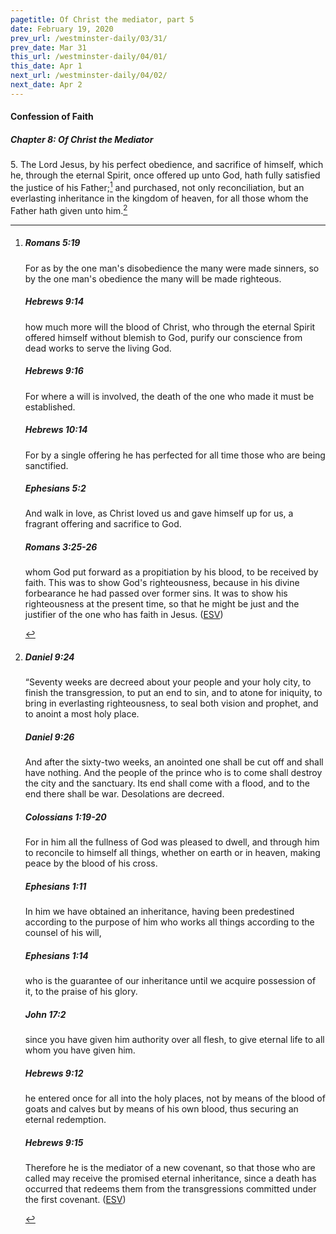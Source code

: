```yaml
---
pagetitle: Of Christ the mediator, part 5
date: February 19, 2020
prev_url: /westminster-daily/03/31/
prev_date: Mar 31
this_url: /westminster-daily/04/01/
this_date: Apr 1
next_url: /westminster-daily/04/02/
next_date: Apr 2
---
```


#### Confession of Faith

##### Chapter 8: Of Christ the Mediator

5\. The Lord Jesus, by his perfect obedience, and sacrifice of himself, which he, through the eternal Spirit, once offered up unto God, hath fully satisfied the justice of his Father;[^fnref:wcf1] and purchased, not only reconciliation, but an everlasting inheritance in the kingdom of heaven, for all those whom the Father hath given unto him.[^fnref:wcf2]

[^fnref:wcf1]: <div class="esv"><h5>Romans 5:19</h5> <div class="esv-text"><p id="p45005019.01-1">For as by the one man's disobedience the many were made sinners, so by the one man's obedience the many will be made righteous.</p> </div><h5>Hebrews 9:14</h5> <div class="esv-text"><p id="p58009014.01-2">how much more will the blood of Christ, who through the eternal Spirit offered himself without blemish to God, purify our conscience from dead works to serve the living God.</p> </div><h5>Hebrews 9:16</h5> <div class="esv-text"><p id="p58009016.01-3">For where a will is involved, the death of the one who made it must be established.</p> </div><h5>Hebrews 10:14</h5> <div class="esv-text"><p id="p58010014.01-4">For by a single offering he has perfected for all time those who are being sanctified.</p> </div><h5>Ephesians 5:2</h5> <div class="esv-text"><p id="p49005002.01-5">And walk in love, as Christ loved us and gave himself up for us, a fragrant offering and sacrifice to God.</p> </div><h5>Romans 3:25-26</h5> <div class="esv-text"><p id="p45003025.01-6">whom God put forward as a propitiation by his blood, to be received by faith. This was to show God's righteousness, because in his divine forbearance he had passed over former sins. It was to show his righteousness at the present time, so that he might be just and the justifier of the one who has faith in Jesus.  (<a href="http://www.esv.org" class="copyright">ESV</a>)</p> </div> </div>

[^fnref:wcf2]: <div class="esv"><h5>Daniel 9:24</h5> <div class="esv-text"> <p id="p27009024.04-1">&#8220;Seventy weeks are decreed about your people and your holy city, to finish the transgression, to put an end to sin, and to atone for iniquity, to bring in everlasting righteousness, to seal both vision and prophet, and to anoint a most holy place.</p> </div><h5>Daniel 9:26</h5> <div class="esv-text"><p id="p27009026.01-2">And after the sixty-two weeks, an anointed one shall be cut off and shall have nothing. And the people of the prince who is to come shall destroy the city and the sanctuary. Its end shall come with a flood, and to the end there shall be war. Desolations are decreed.</p> </div><h5>Colossians 1:19-20</h5> <div class="esv-text"><p id="p51001019.01-3">For in him all the fullness of God was pleased to dwell, and through him to reconcile to himself all things, whether on earth or in heaven, making peace by the blood of his cross.</p> </div><h5>Ephesians 1:11</h5> <div class="esv-text"><p id="p49001011.01-4">In him we have obtained an inheritance, having been predestined according to the purpose of him who works all things according to the counsel of his will,</p> </div><h5>Ephesians 1:14</h5> <div class="esv-text"><p id="p49001014.01-5">who is the guarantee of our inheritance until we acquire possession of it, to the praise of his glory.</p> </div><h5>John 17:2</h5> <div class="esv-text"><p id="p43017002.01-6"><span class="woc">since you have given him authority over all flesh, to give eternal life to all whom you have given him.</span></p> </div><h5>Hebrews 9:12</h5> <div class="esv-text"><p id="p58009012.01-7">he entered once for all into the holy places, not by means of the blood of goats and calves but by means of his own blood, thus securing an eternal redemption.</p> </div><h5>Hebrews 9:15</h5> <div class="esv-text"><p id="p58009015.01-8">Therefore he is the mediator of a new covenant, so that those who are called may receive the promised eternal inheritance, since a death has occurred that redeems them from the transgressions committed under the first covenant.  (<a href="http://www.esv.org" class="copyright">ESV</a>)</p> </div> </div>

